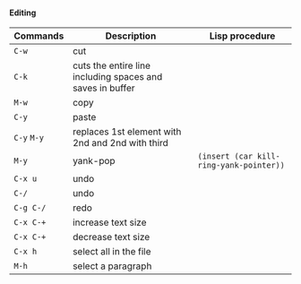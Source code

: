 #### Editing

| Commands 		| Description 				                     		     | Lisp procedure 	                     | 
|---------------|------------------------------------------------------------|---------------------------------------|
| `C-w`     	| cut 														 |									     | 
| `C-k`         | cuts the entire line including spaces and saves in buffer  |					 				     |
| `M-w`         | copy														 |					 				     |
| `C-y`         | paste														 |					 				     |
| `C-y` `M-y`   | replaces 1st element with 2nd and 2nd with third 			 |					                     |
| `M-y` 	    | yank-pop													 |`(insert (car kill-ring-yank-pointer))`|
| `C-x u`    	| undo														 |										 |
| `C-/`         | undo														 |										 |
| `C-g C-/`     | redo														 |										 |
| `C-x C-+` 	| increase text size										 |										 |
| `C-x C-+`     | decrease text size										 |										 |
| `C-x h`       | select all in the file  									 |									     |	
| `M-h`	        | select a paragraph										 |										 |
